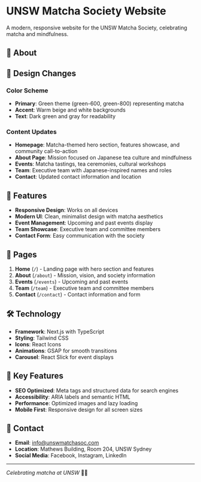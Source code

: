 # UNSW Matcha Society Website

A modern, responsive website for the UNSW Matcha Society, celebrating matcha and mindfulness.

## 🍵 About



## 🎨 Design Changes

### Color Scheme
- **Primary**: Green theme (green-600, green-800) representing matcha
- **Accent**: Warm beige and white backgrounds
- **Text**: Dark green and gray for readability

### Content Updates
- **Homepage**: Matcha-themed hero section, features showcase, and community call-to-action
- **About Page**: Mission focused on Japanese tea culture and mindfulness
- **Events**: Matcha tastings, tea ceremonies, cultural workshops
- **Team**: Executive team with Japanese-inspired names and roles
- **Contact**: Updated contact information and location


## 🚀 Features

- **Responsive Design**: Works on all devices
- **Modern UI**: Clean, minimalist design with matcha aesthetics
- **Event Management**: Upcoming and past events display
- **Team Showcase**: Executive team and committee members
- **Contact Form**: Easy communication with the society

## 📱 Pages

1. **Home** (`/`) - Landing page with hero section and features
2. **About** (`/about`) - Mission, vision, and society information
3. **Events** (`/events`) - Upcoming and past events
4. **Team** (`/team`) - Executive team and committee members
5. **Contact** (`/contact`) - Contact information and form

## 🛠️ Technology

- **Framework**: Next.js with TypeScript
- **Styling**: Tailwind CSS
- **Icons**: React Icons
- **Animations**: GSAP for smooth transitions
- **Carousel**: React Slick for event displays

## 🎯 Key Features

- **SEO Optimized**: Meta tags and structured data for search engines
- **Accessibility**: ARIA labels and semantic HTML
- **Performance**: Optimized images and lazy loading
- **Mobile First**: Responsive design for all screen sizes

## 📧 Contact

- **Email**: info@unswmatchasoc.com
- **Location**: Mathews Building, Room 204, UNSW Sydney
- **Social Media**: Facebook, Instagram, LinkedIn

---

*Celebrating matcha at UNSW* 🍵✨
